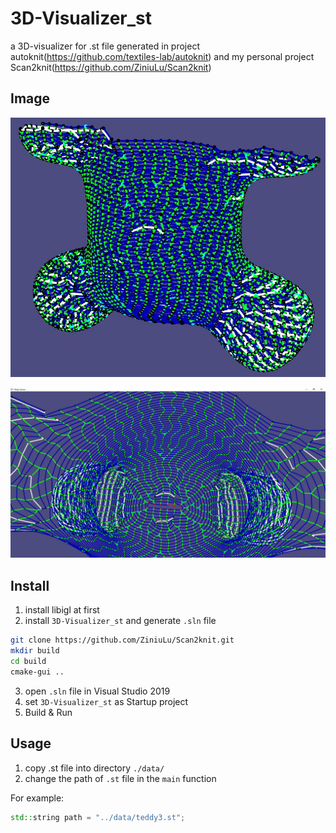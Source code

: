 # 3D-Visualizer_st
a 3D-visualizer for .st file generated in project autoknit(https://github.com/textiles-lab/autoknit) and my personal project Scan2knit(https://github.com/ZiniuLu/Scan2knit)

## Image

![1](image/1.JPG)

![2](image/2.JPG)



## Install

1. install libigl at first
2. install `3D-Visualizer_st` and generate `.sln` file

```bash
git clone https://github.com/ZiniuLu/Scan2knit.git
mkdir build
cd build
cmake-gui ..
```

3. open `.sln` file in Visual Studio 2019
4. set `3D-Visualizer_st` as Startup project
5. Build & Run

## Usage

1. copy .st file into directory `./data/`
2. change the path of `.st` file in the `main` function

For example:

```c++
std::string path = "../data/teddy3.st";
```

